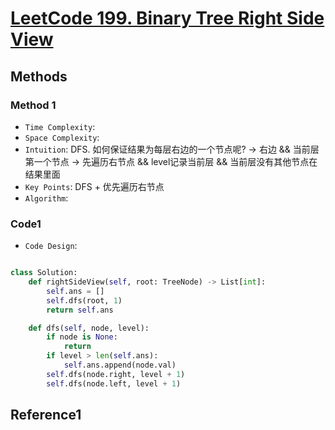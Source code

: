 # [LeetCode 199. Binary Tree Right Side View](https://leetcode-cn.com/problems/binary-tree-right-side-view/)

## Methods

### Method 1

* `Time Complexity`:
* `Space Complexity`:
* `Intuition`: DFS. 如何保证结果为每层右边的一个节点呢? -> 右边 && 当前层第一个节点 -> 先遍历右节点 && level记录当前层 && 当前层没有其他节点在结果里面
* `Key Points`: DFS + 优先遍历右节点
* `Algorithm`:

### Code1

* `Code Design`:

```python

class Solution:
    def rightSideView(self, root: TreeNode) -> List[int]:
        self.ans = []
        self.dfs(root, 1)
        return self.ans

    def dfs(self, node, level):
        if node is None:
            return
        if level > len(self.ans):
            self.ans.append(node.val)
        self.dfs(node.right, level + 1)
        self.dfs(node.left, level + 1)
```

## Reference1
